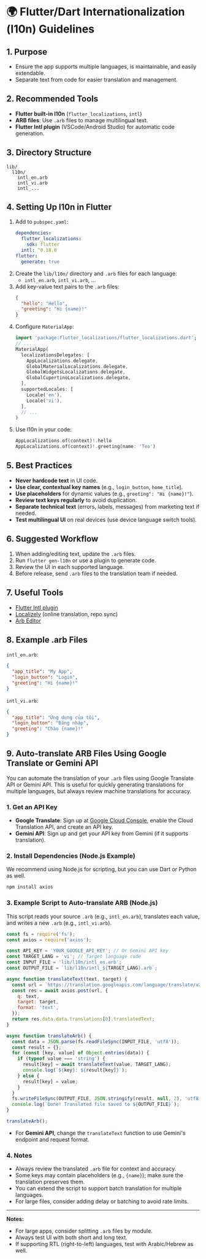 # 🌍 Flutter/Dart Internationalization (l10n) Guidelines

## 1. Purpose
- Ensure the app supports multiple languages, is maintainable, and easily extendable.
- Separate text from code for easier translation and management.

## 2. Recommended Tools
- **Flutter built-in l10n** (`flutter_localizations`, `intl`)
- **ARB files**: Use `.arb` files to manage multilingual text.
- **Flutter Intl plugin** (VSCode/Android Studio) for automatic code generation.

## 3. Directory Structure
```
lib/
  l10n/
    intl_en.arb
    intl_vi.arb
    intl_...
```

## 4. Setting Up l10n in Flutter
1. Add to `pubspec.yaml`:
   ```yaml
   dependencies:
     flutter_localizations:
       sdk: flutter
     intl: ^0.18.0
   flutter:
     generate: true
   ```
2. Create the `lib/l10n/` directory and `.arb` files for each language:
   - `intl_en.arb`, `intl_vi.arb`, ...
3. Add key-value text pairs to the `.arb` files:
   ```json
   {
     "hello": "Hello",
     "greeting": "Hi {name}!"
   }
   ```
4. Configure `MaterialApp`:
   ```dart
   import 'package:flutter_localizations/flutter_localizations.dart';
   // ...
   MaterialApp(
     localizationsDelegates: [
       AppLocalizations.delegate,
       GlobalMaterialLocalizations.delegate,
       GlobalWidgetsLocalizations.delegate,
       GlobalCupertinoLocalizations.delegate,
     ],
     supportedLocales: [
       Locale('en'),
       Locale('vi'),
     ],
     // ...
   )
   ```
5. Use l10n in your code:
   ```dart
   AppLocalizations.of(context)!.hello
   AppLocalizations.of(context)!.greeting(name: 'Teo')
   ```

## 5. Best Practices
- **Never hardcode text** in UI code.
- **Use clear, contextual key names** (e.g., `login_button`, `home_title`).
- **Use placeholders** for dynamic values (e.g., `greeting": "Hi {name}!"`).
- **Review text keys regularly** to avoid duplication.
- **Separate technical text** (errors, labels, messages) from marketing text if needed.
- **Test multilingual UI** on real devices (use device language switch tools).

## 6. Suggested Workflow
1. When adding/editing text, update the `.arb` files.
2. Run `flutter gen-l10n` or use a plugin to generate code.
3. Review the UI in each supported language.
4. Before release, send `.arb` files to the translation team if needed.

## 7. Useful Tools
- [Flutter Intl plugin](https://marketplace.visualstudio.com/items?itemName=localizely.flutter-intl)
- [Localizely](https://localizely.com/) (online translation, repo sync)
- [Arb Editor](https://github.com/localizely/arb-editor)

## 8. Example .arb Files
`intl_en.arb`:
```json
{
  "app_title": "My App",
  "login_button": "Login",
  "greeting": "Hi {name}!"
}
```

`intl_vi.arb`:
```json
{
  "app_title": "Ứng dụng của tôi",
  "login_button": "Đăng nhập",
  "greeting": "Chào {name}!"
}
```

## 9. Auto-translate ARB Files Using Google Translate or Gemini API

You can automate the translation of your `.arb` files using Google Translate API or Gemini API. This is useful for quickly generating translations for multiple languages, but always review machine translations for accuracy.

### 1. Get an API Key
- **Google Translate**: Sign up at [Google Cloud Console](https://console.cloud.google.com/), enable the Cloud Translation API, and create an API key.
- **Gemini API**: Sign up and get your API key from Gemini (if it supports translation).

### 2. Install Dependencies (Node.js Example)
We recommend using Node.js for scripting, but you can use Dart or Python as well.

```bash
npm install axios
```

### 3. Example Script to Auto-translate ARB (Node.js)
This script reads your source `.arb` (e.g., `intl_en.arb`), translates each value, and writes a new `.arb` (e.g., `intl_vi.arb`).

```js
const fs = require('fs');
const axios = require('axios');

const API_KEY = 'YOUR_GOOGLE_API_KEY'; // Or Gemini API key
const TARGET_LANG = 'vi'; // Target language code
const INPUT_FILE = 'lib/l10n/intl_en.arb';
const OUTPUT_FILE = `lib/l10n/intl_${TARGET_LANG}.arb`;

async function translateText(text, target) {
  const url = `https://translation.googleapis.com/language/translate/v2?key=${API_KEY}`;
  const res = await axios.post(url, {
    q: text,
    target: target,
    format: 'text',
  });
  return res.data.data.translations[0].translatedText;
}

async function translateArb() {
  const data = JSON.parse(fs.readFileSync(INPUT_FILE, 'utf8'));
  const result = {};
  for (const [key, value] of Object.entries(data)) {
    if (typeof value === 'string') {
      result[key] = await translateText(value, TARGET_LANG);
      console.log(`${key}: ${result[key]}`);
    } else {
      result[key] = value;
    }
  }
  fs.writeFileSync(OUTPUT_FILE, JSON.stringify(result, null, 2), 'utf8');
  console.log(`Done! Translated file saved to ${OUTPUT_FILE}`);
}

translateArb();
```

- For **Gemini API**, change the `translateText` function to use Gemini's endpoint and request format.

### 4. Notes
- Always review the translated `.arb` file for context and accuracy.
- Some keys may contain placeholders (e.g., `{name}`); make sure the translation preserves them.
- You can extend the script to support batch translation for multiple languages.
- For large files, consider adding delay or batching to avoid rate limits.

---

**Notes:**
- For large apps, consider splitting `.arb` files by module.
- Always test UI with both short and long text.
- If supporting RTL (right-to-left) languages, test with Arabic/Hebrew as well. 